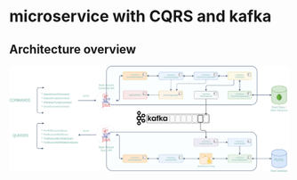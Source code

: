 # microservice with CQRS and kafka

## Architecture overview

![Architecture overview](docs/img/architecture_overview.png)